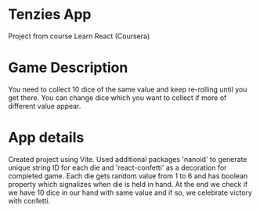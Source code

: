 # Tenzies App

Project from course Learn React (Coursera)

# Game Description

You need to collect 10 dice of the same value and keep re-rolling until you get there. You can change dice which you want to collect if more of different value appear. 

# App details
Created project using Vite. Used additional packages 'nanoid' to generate unique string ID for each die and 'react-confetti' as a decoration for completed game.
Each die gets random value from 1 to 6 and has boolean property which signalizes when die is held in hand. 
At the end we check if we have 10 dice in our hand with same value and if so, we celebrate victory with confetti.
